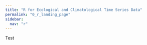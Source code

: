 ```yaml
---
title: "R for Ecological and Climatological Time Series Data"
permalink: "0_r_landing_page"
sidebar:
  nav: "r"
---
```


Test
